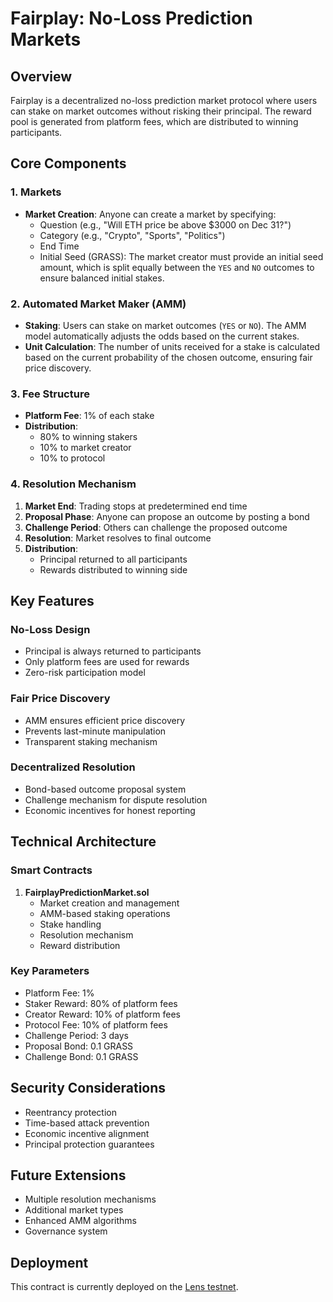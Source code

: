 # Fairplay: No-Loss Prediction Markets

## Overview
Fairplay is a decentralized no-loss prediction market protocol where users can stake on market outcomes without risking their principal. The reward pool is generated from platform fees, which are distributed to winning participants.

## Core Components

### 1. Markets
- **Market Creation**: Anyone can create a market by specifying:
  - Question (e.g., "Will ETH price be above $3000 on Dec 31?")
  - Category (e.g., "Crypto", "Sports", "Politics")
  - End Time
  - Initial Seed (GRASS): The market creator must provide an initial seed amount, which is split equally between the `YES` and `NO` outcomes to ensure balanced initial stakes.

### 2. Automated Market Maker (AMM)
- **Staking**: Users can stake on market outcomes (`YES` or `NO`). The AMM model automatically adjusts the odds based on the current stakes.
- **Unit Calculation**: The number of units received for a stake is calculated based on the current probability of the chosen outcome, ensuring fair price discovery.

### 3. Fee Structure
- **Platform Fee**: 1% of each stake
- **Distribution**:
  - 80% to winning stakers
  - 10% to market creator
  - 10% to protocol

### 4. Resolution Mechanism
1. **Market End**: Trading stops at predetermined end time
2. **Proposal Phase**: Anyone can propose an outcome by posting a bond
3. **Challenge Period**: Others can challenge the proposed outcome
4. **Resolution**: Market resolves to final outcome
5. **Distribution**: 
   - Principal returned to all participants
   - Rewards distributed to winning side

## Key Features

### No-Loss Design
- Principal is always returned to participants
- Only platform fees are used for rewards
- Zero-risk participation model

### Fair Price Discovery
- AMM ensures efficient price discovery
- Prevents last-minute manipulation
- Transparent staking mechanism

### Decentralized Resolution
- Bond-based outcome proposal system
- Challenge mechanism for dispute resolution
- Economic incentives for honest reporting

## Technical Architecture

### Smart Contracts
1. **FairplayPredictionMarket.sol**
   - Market creation and management
   - AMM-based staking operations
   - Stake handling
   - Resolution mechanism
   - Reward distribution

### Key Parameters
- Platform Fee: 1%
- Staker Reward: 80% of platform fees
- Creator Reward: 10% of platform fees
- Protocol Fee: 10% of platform fees
- Challenge Period: 3 days
- Proposal Bond: 0.1 GRASS
- Challenge Bond: 0.1 GRASS

## Security Considerations
- Reentrancy protection
- Time-based attack prevention
- Economic incentive alignment
- Principal protection guarantees

## Future Extensions
- Multiple resolution mechanisms
- Additional market types
- Enhanced AMM algorithms
- Governance system

## Deployment

This contract is currently deployed on the [Lens testnet](https://block-explorer.testnet.lens.dev/address/0x7EE3E053dE3E994CFcd8bCaAd2D711aa6E365E28#read).